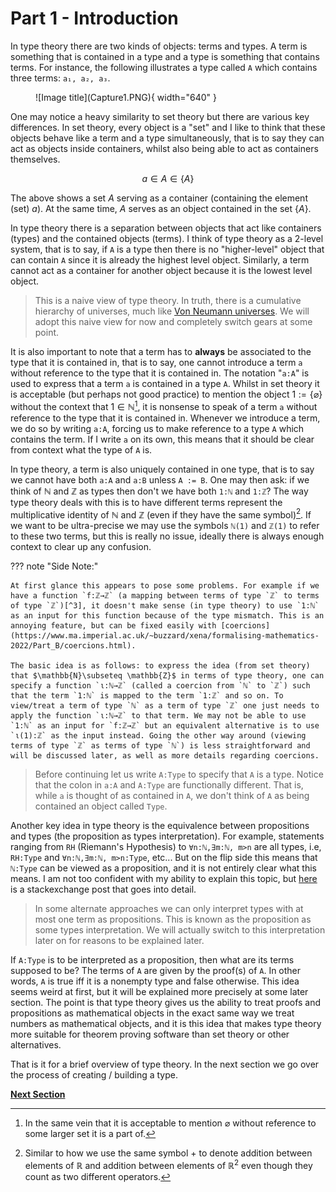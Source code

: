 # Part 1 - Introduction
In type theory there are two kinds of objects: terms and types. A term is something that is contained in a type and a type is something that contains terms. For instance, the following illustrates a type called `A` which contains three terms: `a₁, a₂, a₃`.

<figure markdown>
  ![Image title](Capture1.PNG){ width="640" }
</figure>

One may notice a heavy similarity to set theory but there are various key differences. In set theory, every object is a "set" and I like to think that these objects behave like a term and a type simultaneously, that is to say they can act as objects inside containers, whilst also being able to act as containers themselves.

$$
a \in A \in \{A\}
$$

The above shows a set $A$ serving as a container (containing the element (set) $a$). At the same time, $A$ serves as an object contained in the set $\{A\}$.

In type theory there is a separation between objects that act like containers (types) and the contained objects (terms). I think of type theory as a 2-level system, that is to say, if `A` is a type then there is no "higher-level" object that can contain `A` since it is already the highest level object. Similarly, a term cannot act as a container for another object because it is the lowest level object.

> This is a naive view of type theory. In truth, there is a cumulative hierarchy of universes, much like [Von Neumann universes](https://en.wikipedia.org/wiki/Von_Neumann_universe). We will adopt this naive view for now and completely switch gears at some point.

It is also important to note that a term has to **always** be associated to the type that it is contained in, that is to say, one cannot introduce a term `a` without reference to the type that it is contained in. The notation "`a:A`" is used to express that a term `a` is contained in a type `A`. Whilst in set theory it is acceptable (but perhaps not good practice) to mention the object $1:=\{\varnothing\}$ without the context that $1\in \mathbb{N}$[^1], it is nonsense to speak of a term `a` without reference to the type that it is contained in. Whenever we introduce a term, we do so by writing `a:A`, forcing us to make reference to a type `A` which contains the term. If I write `a` on its own, this means that it should be clear from context what the type of `A` is.

In type theory, a term is also uniquely contained in one type, that is to say we cannot have both `a:A` and `a:B` unless `A := B`. One may then ask: if we think of $\mathbb{N}$ and $\mathbb{Z}$ as types then don't we have both `1:ℕ` and `1:ℤ`? The way type theory deals with this is to have different terms represent the multiplicative identity of $\mathbb{N}$ and $\mathbb{Z}$ (even if they have the same symbol)[^2]. If we want to be ultra-precise we may use the symbols `ℕ(1)` and `ℤ(1)` to refer to these two terms, but this is really no issue, ideally there is always enough context to clear up any confusion.

??? note "Side Note:"

    At first glance this appears to pose some problems. For example if we have a function `f:ℤ→ℤ` (a mapping between terms of type `ℤ` to terms of type `ℤ`)[^3], it doesn't make sense (in type theory) to use `1:ℕ` as an input for this function because of the type mismatch. This is an annoying feature, but can be fixed easily with [coercions](https://www.ma.imperial.ac.uk/~buzzard/xena/formalising-mathematics-2022/Part_B/coercions.html). 

    The basic idea is as follows: to express the idea (from set theory) that $\mathbb{N}\subseteq \mathbb{Z}$ in terms of type theory, one can specify a function `ι:ℕ→ℤ` (called a coercion from `ℕ` to `ℤ`) such that the term `1:ℕ` is mapped to the term `1:ℤ` and so on. To view/treat a term of type `ℕ` as a term of type `ℤ` one just needs to apply the function `ι:ℕ→ℤ` to that term. We may not be able to use `1:ℕ` as an input for `f:ℤ→ℤ` but an equivalent alternative is to use `ι(1):ℤ` as the input instead. Going the other way around (viewing terms of type `ℤ` as terms of type `ℕ`) is less straightforward and will be discussed later, as well as more details regarding coercions.

> Before continuing let us write `A:Type` to specify that `A` is a type. Notice that the colon in `a:A` and `A:Type` are functionally different. That is, while `a` is thought of as contained in `A`, we don't think of `A` as being contained an object called `Type`. 

Another key idea in type theory is the equivalence between propositions and types (the proposition as types interpretation). For example, statements ranging from `RH` (Riemann's Hypothesis) to `∀n:ℕ,∃m:ℕ, m>n` are all types, i.e, `RH:Type` and `∀n:ℕ,∃m:ℕ, m>n:Type`, etc... But on the flip side this means that `ℕ:Type` can be viewed as a proposition, and it is not entirely clear what this means. I am not too confident with my ability to explain this topic, but [here](https://math.stackexchange.com/questions/3329956/how-can-types-represent-both-sets-and-propositions-in-lambda-calculus) is a stackexchange post that goes into detail.

> In some alternate approaches we can only interpret types with at most one term as propositions. This is known as the proposition as some types interpretation. We will actually switch to this interpretation later on for reasons to be explained later.

If `A:Type` is to be interpreted as a proposition, then what are its terms supposed to be? The terms of `A` are given by the proof(s) of `A`. In other words, `A` is true iff it is a nonempty type and false otherwise. This idea seems weird at first, but it will be explained more precisely at some later section. The point is that type theory gives us the ability to treat proofs and propositions as mathematical objects in the exact same way we treat numbers as mathematical objects, and it is this idea that makes type theory more suitable for theorem proving software than set theory or other alternatives.



That is it for a brief overview of type theory. In the next section we go over the process of creating / building a type.

[**Next Section**](part2.md)

[^1]: In the same vein that it is acceptable to mention $\varnothing$ without reference to some larger set it is a part of.

[^2]: Similar to how we use the same symbol $+$ to denote addition between elements of $\mathbb{R}$ and addition between elements of $\mathbb{R}^2$ even though they count as two different operators.

[^3]: Precisely what a function is in terms of type theory will be discussed later, but right now the details don't matter. We all know how a function is supposed to work and this is no different in type theory than it is in set theory.